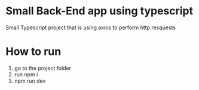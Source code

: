 # Small Back-End app using typescript
Small Typescript project that is using axios to perform http resquests

# How to run
1. go to the project folder
2. run npm i
3. npm run dev
